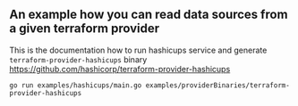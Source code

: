 ## An example how you can read data sources from a given terraform provider

This is the documentation how to run hashicups service and generate `terraform-provider-hashicups` binary
https://github.com/hashicorp/terraform-provider-hashicups


```
go run examples/hashicups/main.go examples/providerBinaries/terraform-provider-hashicups
```